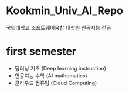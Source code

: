 # Kookmin_Univ_AI_Repo
국민대학교 소프트웨어융합 대학원 인공지능 전공

# first semester 
* 딥러닝 기초 (Deep learning instruction)
* 인공지능 수학 (AI mathematics)
* 클라우드 컴퓨팅 (Cloud Computing)
